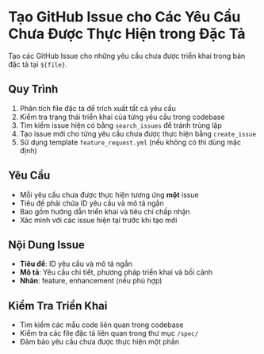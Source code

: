 # Tạo GitHub Issue cho Các Yêu Cầu Chưa Được Thực Hiện trong Đặc Tả

Tạo các GitHub Issue cho những yêu cầu chưa được triển khai trong bản đặc tả tại `${file}`.

## Quy Trình

1. Phân tích file đặc tả để trích xuất tất cả yêu cầu
2. Kiểm tra trạng thái triển khai của từng yêu cầu trong codebase
3. Tìm kiếm issue hiện có bằng `search_issues` để tránh trùng lặp
4. Tạo issue mới cho từng yêu cầu chưa được thực hiện bằng `create_issue`
5. Sử dụng template `feature_request.yml` (nếu không có thì dùng mặc định)

## Yêu Cầu

- Mỗi yêu cầu chưa được thực hiện tương ứng **một** issue
- Tiêu đề phải chứa ID yêu cầu và mô tả ngắn
- Bao gồm hướng dẫn triển khai và tiêu chí chấp nhận
- Xác minh với các issue hiện tại trước khi tạo mới

## Nội Dung Issue

- **Tiêu đề**: ID yêu cầu và mô tả ngắn
- **Mô tả**: Yêu cầu chi tiết, phương pháp triển khai và bối cảnh
- **Nhãn**: feature, enhancement (nếu phù hợp)

## Kiểm Tra Triển Khai

- Tìm kiếm các mẫu code liên quan trong codebase
- Kiểm tra các file đặc tả liên quan trong thư mục `/spec/`
- Đảm bảo yêu cầu chưa được thực hiện một phần